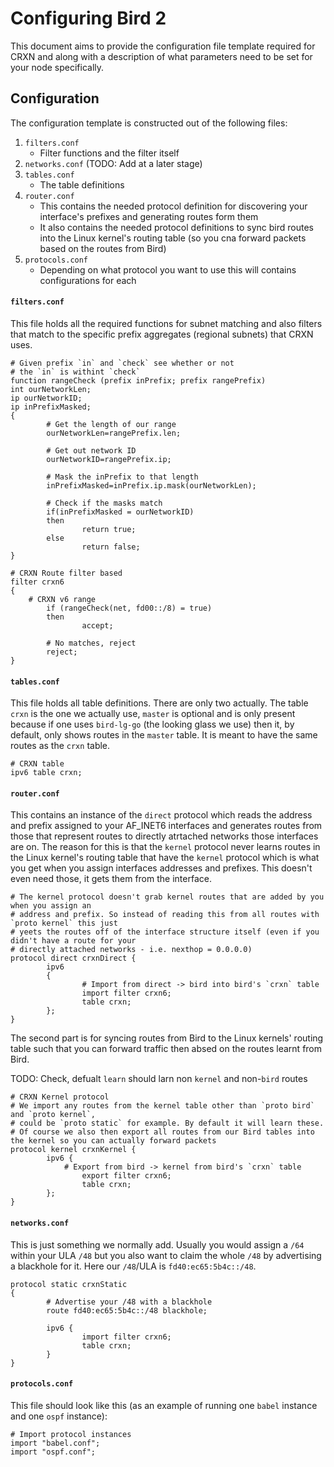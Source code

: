 Configuring Bird 2
==================

This document aims to provide the configuration file template required
for CRXN and along with a description of what parameters need to be set
for your node specifically.

## Configuration

The configuration template is constructed out of the following files:

1. `filters.conf`
	* Filter functions and the filter itself
2. `networks.conf` (TODO: Add at a later stage)
3. `tables.conf`
	* The table definitions
4. `router.conf`
	* This contains the needed protocol definition for discovering
	your interface's prefixes and generating routes form them
	* It also contains the needed protocol definitions to sync bird
	routes into the Linux kernel's routing table (so you cna forward
	packets based on the routes from Bird)
5. `protocols.conf`
	* Depending on what protocol you want to use this will contains
	configurations for each

#### `filters.conf`

This file holds all the required functions for subnet matching and also
filters that match to the specific prefix aggregates (regional subnets)
that CRXN uses.

```
# Given prefix `in` and `check` see whether or not
# the `in` is withint `check`
function rangeCheck (prefix inPrefix; prefix rangePrefix)
int ourNetworkLen;
ip ourNetworkID;
ip inPrefixMasked;
{
        # Get the length of our range
        ourNetworkLen=rangePrefix.len;

        # Get out network ID
        ourNetworkID=rangePrefix.ip;

        # Mask the inPrefix to that length
        inPrefixMasked=inPrefix.ip.mask(ourNetworkLen);

        # Check if the masks match
        if(inPrefixMasked = ourNetworkID)
        then
                return true;
        else
                return false;
}

# CRXN Route filter based
filter crxn6
{
	# CRXN v6 range
        if (rangeCheck(net, fd00::/8) = true)
        then
                accept;

        # No matches, reject
        reject;
}
```

#### `tables.conf`

This file holds all table definitions. There are only two actually.
The table `crxn` is the one we actually use, `master` is optional
and is only present because if one uses `bird-lg-go` (the looking glass
we use) then it, by default, only shows routes in the `master` table.
It is meant to have the same routes as the `crxn` table.

```
# CRXN table
ipv6 table crxn;
```

#### `router.conf`

This contains an instance of the `direct` protocol which reads the address
and prefix assigned to your AF_INET6 interfaces and generates routes from
those that represent routes to directly atrtached networks those interfaces
are on. The reason for this is that the `kernel` protocol never learns routes
in the Linux kernel's routing table that have the `kernel` protocol which
is what you get when you assign interfaces addresses and prefixes. This
doesn't even need those, it gets them from the interface.

```
# The kernel protocol doesn't grab kernel routes that are added by you when you assign an
# address and prefix. So instead of reading this from all routes with `proto kernel` this just
# yeets the routes off of the interface structure itself (even if you didn't have a route for your
# directly attached networks - i.e. nexthop = 0.0.0.0)
protocol direct crxnDirect {
        ipv6
        {
                # Import from direct -> bird into bird's `crxn` table
                import filter crxn6;
                table crxn;
        };
}
```

The second part is for syncing routes from Bird to the Linux kernels' routing
table such that you can forward traffic then absed on the routes learnt from
Bird.

TODO: Check, defualt `learn` should larn non `kernel` and non-`bird` routes

```
# CRXN Kernel protocol
# We import any routes from the kernel table other than `proto bird` and `proto kernel`,
# could be `proto static` for example. By default it will learn these.
# Of course we also then export all routes from our Bird tables into the kernel so you can actually forward packets
protocol kernel crxnKernel {
        ipv6 {
        	# Export from bird -> kernel from bird's `crxn` table
                export filter crxn6;
                table crxn;
        };
}
```

#### `networks.conf`

This is just something we normally add. Usually you would assign a `/64` within your ULA `/48` but you also want to claim the whole `/48` by advertising a blackhole for it. Here our `/48`/ULA is `fd40:ec65:5b4c::/48`.

```
protocol static crxnStatic
{
        # Advertise your /48 with a blackhole
        route fd40:ec65:5b4c::/48 blackhole;

        ipv6 {
                import filter crxn6;
                table crxn;
        }
}
```

#### `protocols.conf`

This file should look like this (as an example of running one `babel`
instance and one `ospf` instance):

```
# Import protocol instances
import "babel.conf";
import "ospf.conf";
```
